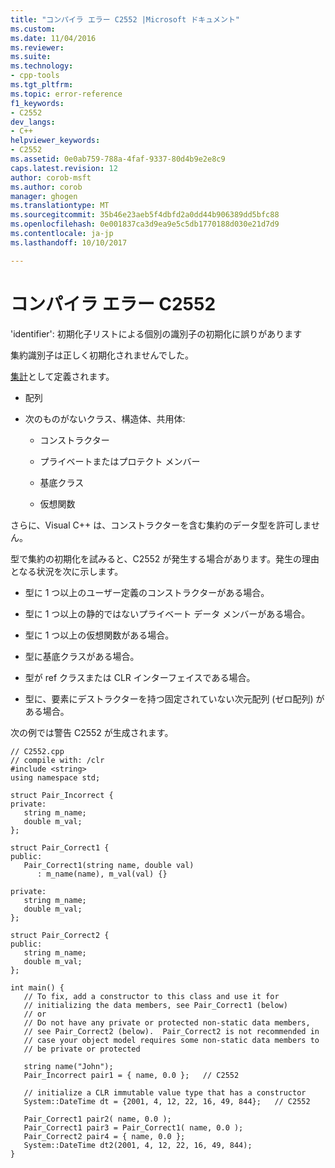 ```yaml
---
title: "コンパイラ エラー C2552 |Microsoft ドキュメント"
ms.custom: 
ms.date: 11/04/2016
ms.reviewer: 
ms.suite: 
ms.technology:
- cpp-tools
ms.tgt_pltfrm: 
ms.topic: error-reference
f1_keywords:
- C2552
dev_langs:
- C++
helpviewer_keywords:
- C2552
ms.assetid: 0e0ab759-788a-4faf-9337-80d4b9e2e8c9
caps.latest.revision: 12
author: corob-msft
ms.author: corob
manager: ghogen
ms.translationtype: MT
ms.sourcegitcommit: 35b46e23aeb5f4dbfd2a0dd44b906389dd5bfc88
ms.openlocfilehash: 0e001837ca3d9ea9e5c5db1770188d030e21d7d9
ms.contentlocale: ja-jp
ms.lasthandoff: 10/10/2017

---
```

# <a name="compiler-error-c2552"></a>コンパイラ エラー C2552
'identifier': 初期化子リストによる個別の識別子の初期化に誤りがあります  
  
 集約識別子は正しく初期化されませんでした。  
  
 [集計](../../c-language/initializing-aggregate-types.md)として定義されます。  
  
-   配列  
  
-   次のものがないクラス、構造体、共用体:  
  
    -   コンストラクター  
  
    -   プライベートまたはプロテクト メンバー  
  
    -   基底クラス  
  
    -   仮想関数  
  
 さらに、Visual C++ は、コンストラクターを含む集約のデータ型を許可しません。  
  
 型で集約の初期化を試みると、C2552 が発生する場合があります。発生の理由となる状況を次に示します。  
  
-   型に 1 つ以上のユーザー定義のコンストラクターがある場合。  
  
-   型に 1 つ以上の静的ではないプライベート データ メンバーがある場合。  
  
-   型に 1 つ以上の仮想関数がある場合。  
  
-   型に基底クラスがある場合。  
  
-   型が ref クラスまたは CLR インターフェイスである場合。  
  
-   型に、要素にデストラクターを持つ固定されていない次元配列 (ゼロ配列) がある場合。  
  
 次の例では警告 C2552 が生成されます。  
  
```  
// C2552.cpp  
// compile with: /clr  
#include <string>  
using namespace std;  
  
struct Pair_Incorrect {  
private:  
   string m_name;  
   double m_val;  
};  
  
struct Pair_Correct1 {  
public:  
   Pair_Correct1(string name, double val)  
      : m_name(name), m_val(val) {}  
  
private:  
   string m_name;  
   double m_val;  
};  
  
struct Pair_Correct2 {  
public:  
   string m_name;  
   double m_val;  
};  
  
int main() {  
   // To fix, add a constructor to this class and use it for   
   // initializing the data members, see Pair_Correct1 (below)  
   // or  
   // Do not have any private or protected non-static data members,   
   // see Pair_Correct2 (below).  Pair_Correct2 is not recommended in   
   // case your object model requires some non-static data members to   
   // be private or protected  
  
   string name("John");  
   Pair_Incorrect pair1 = { name, 0.0 };   // C2552  
  
   // initialize a CLR immutable value type that has a constructor  
   System::DateTime dt = {2001, 4, 12, 22, 16, 49, 844};   // C2552   
  
   Pair_Correct1 pair2( name, 0.0 );  
   Pair_Correct1 pair3 = Pair_Correct1( name, 0.0 );  
   Pair_Correct2 pair4 = { name, 0.0 };  
   System::DateTime dt2(2001, 4, 12, 22, 16, 49, 844);  
}  
```
